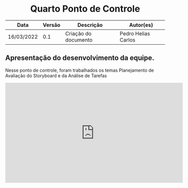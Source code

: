 # <center> Quarto Ponto de Controle

| Data       | Versão | Descrição            | Autor(es)           |
| ---------- | ------ | -------------------- | ------------------- |
| 16/03/2022 | 0.1    | Criação do documento | Pedro Helias Carlos |

## Apresentação do desenvolvimento da equipe.

<p>Nesse ponto de controle, foram trabalhados os temas Planejamento de Avaliação do Storyboard e da Análise de Tarefas </p>

<iframe width="560" height="315" src="https://www.youtube.com/embed/X4SM96YlZPM" title="YouTube video player" frameborder="0" allow="accelerometer; autoplay; clipboard-write; encrypted-media; gyroscope; picture-in-picture" allowfullscreen></iframe>
